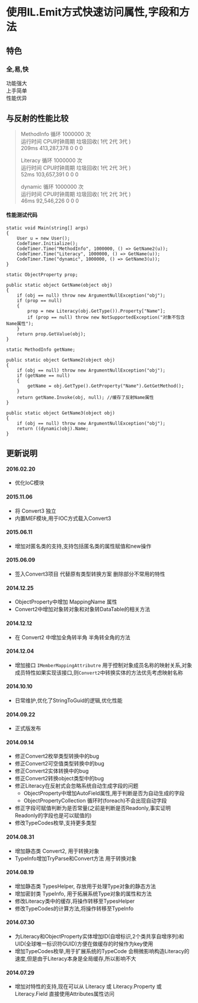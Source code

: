 # 使用IL.Emit方式快速访问属性,字段和方法   

## 特色  
### 全,易,快
功能强大  
上手简单  
性能优异  

## 与反射的性能比较  

>MethodInfo 循环 1000000 次  
>运行时间    CPU时钟周期    垃圾回收( 1代      2代      3代 )    
>209ms       413,287,378              0        0        0     
>                                                           
>Literacy 循环 1000000 次                                      
>运行时间    CPU时钟周期    垃圾回收( 1代      2代      3代 )   
>52ms        103,657,391              0        0        0     
>                                                           
>dynamic 循环 1000000 次                                       
>运行时间    CPU时钟周期    垃圾回收( 1代      2代      3代 )   
>46ms        92,546,226               0        0        0     

#### 性能测试代码
```
static void Main(string[] args)
{
    User u = new User();
    CodeTimer.Initialize();
    CodeTimer.Time("MethodInfo", 1000000, () => GetName2(u));
    CodeTimer.Time("Literacy", 1000000, () => GetName(u));
    CodeTimer.Time("dynamic", 1000000, () => GetName3(u));
}

static ObjectProperty prop;

public static object GetName(object obj)
{
    if (obj == null) throw new ArgumentNullException("obj");
    if (prop == null)
    {
        prop = new Literacy(obj.GetType()).Property["Name"];
        if (prop == null) throw new NotSupportedException("对象不包含Name属性");
    }
    return prop.GetValue(obj);
}

static MethodInfo getName;

public static object GetName2(object obj)
{
    if (obj == null) throw new ArgumentNullException("obj");
    if (getName == null)
    {
        getName = obj.GetType().GetProperty("Name").GetGetMethod();
    }
    return getName.Invoke(obj, null); //缓存了反射Name属性
}

public static object GetName3(object obj)
{
    if (obj == null) throw new ArgumentNullException("obj");
    return ((dynamic)obj).Name;
}
```

## 更新说明  

#### 2016.02.20  
* 优化IoC模块  

#### 2015.11.06
* 将 Convert3 独立  
* 内置MEF模块,用于IOC方式载入Convert3  

#### 2015.06.11  
* 增加对匿名类的支持,支持包括匿名类的属性赋值和new操作  

#### 2015.06.09  
* 签入Convert3项目 代替原有类型转换方案 删除部分不常用的特性  

#### 2014.12.25  
* ObjectProperty中增加 MappingName 属性  
* Convert2中增加对象转对象和对象转DataTable的相关方法  

#### 2014.12.12
* 在 Convert2 中增加全角转半角 半角转全角的方法  

#### 2014.12.04
* 增加接口 `IMemberMappingAttributre` 用于控制对象成员名称的映射关系,对象成员特性如果实现该接口,则`Convert2`中转换实体的方法优先考虑映射名称

#### 2014.10.10
* 日常维护,优化了StringToGuid的逻辑,优化性能

#### 2014.09.22  
* 正式版发布

#### 2014.09.14  
* 修正Convert2枚举类型转换中的bug
* 修正Convert2可空值类型转换中的bug
* 修正Convert2实体转换中的bug
* 修正Convert2转换object类型中的bug
* 修正Literacy在反射式会忽略系统自动生成字段的问题
  * ObjectProperty中增加AutoField属性,用于判断是否为自动生成的字段
  * ObjectPropertyCollection 循环时(foreach)不会出现自动字段
* 修正字段可赋值判断为是否常量(之前是判断是否Readonly,事实证明Readonly的字段也是可以赋值的)
* 修改TypeCodes枚举,支持更多类型

#### 2014.08.31  
* 增加静态类 Convert2, 用于转换对象  
* TypeInfo增加TryParse和Convert方法 用于转换对象   
  
#### 2014.08.19  
* 增加静态类 TypesHelper, 存放用于处理Type对象的静态方法  
* 增加密封类 TypeInfo, 用于拓展系统Type对象的属性和方法  
* 修改Literacy类中的缓存,将操作转移至TypesHelper  
* 修改TypeCodes的计算方法,将操作转移至TypeInfo  
  
#### 2014.07.30  
* 为Literacy和ObjectProperty实体增加ID(自增标识,2个类共享自增序列)和UID(全球唯一标识符GUID)方便在做缓存的时候作为key使用  
* 增加TypeCodes枚举,用于扩展系统的TypeCode 会稍微影响构造Literacy的速度,但是由于Literacy本身是全局缓存,所以影响不大  
  
#### 2014.07.29  
* 增加对特性的支持,现在可以从 Literacy 或 Literacy.Property 或 Literacy.Field 直接使用Attributes属性访问  

